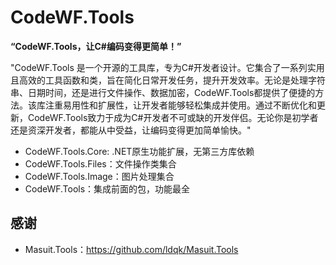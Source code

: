 # CodeWF.Tools

**“CodeWF.Tools，让C#编码变得更简单！”**

"CodeWF.Tools 是一个开源的工具库，专为C#开发者设计。它集合了一系列实用且高效的工具函数和类，旨在简化日常开发任务，提升开发效率。无论是处理字符串、日期时间，还是进行文件操作、数据加密，CodeWF.Tools都提供了便捷的方法。该库注重易用性和扩展性，让开发者能够轻松集成并使用。通过不断优化和更新，CodeWF.Tools致力于成为C#开发者不可或缺的开发伴侣。无论你是初学者还是资深开发者，都能从中受益，让编码变得更加简单愉快。"

- CodeWF.Tools.Core: .NET原生功能扩展，无第三方库依赖
- CodeWF.Tools.Files：文件操作类集合
- CodeWF.Tools.Image：图片处理集合
- CodeWF.Tools：集成前面的包，功能最全

## 感谢

- Masuit.Tools：https://github.com/ldqk/Masuit.Tools